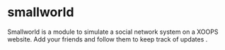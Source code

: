 smallworld
==========

Smallworld is a module to simulate a social network system on a XOOPS website. Add your friends and follow them to keep track of updates .

